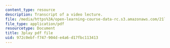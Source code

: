 ```yaml
---
content_type: resource
description: Transcript of a video lecture.
file: /media/https%3A/open-learning-course-data-rc.s3.amazonaws.com/21l-011-the-film-experience-fall-2013/972c0ebff747904de4a6d17fbc113413_eO3RNUAFtDE.pdf
file_type: application/pdf
resourcetype: Document
title: 3play pdf file
uid: 972c0ebf-f747-904d-e4a6-d17fbc113413
---
```


